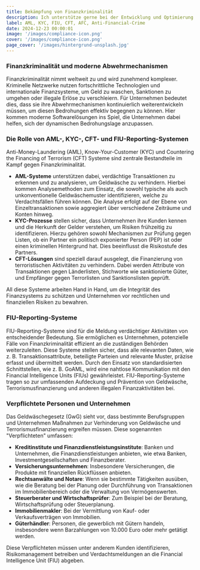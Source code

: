 ```yaml
---
title: Bekämpfung von Finanzkriminalität
description: Ich unterstütze gerne bei der Entwicklung und Optimierung von Softwarelösungen zur Bekämpfung von Finanzkriminalität. Ich bringe Expertise in der Entwicklung, Anbindung und Ablöse von AML, KYC und CFT-Systemen mit.
label: AML, KYC, FIU, CFT, AFC, Anti-Financial-Crime
date: 2024-12-23 00:00:01
image: '/images/compliance-icon.png'
cover: '/images/compliance-icon.png'
page_cover: '/images/hintergrund-unsplash.jpg'
---
```


### Finanzkriminalität und moderne Abwehrmechanismen

Finanzkriminalität nimmt weltweit zu und wird zunehmend komplexer. Kriminelle Netzwerke nutzen fortschrittliche Technologien und internationale Finanzsysteme, um Geld zu waschen, Sanktionen zu umgehen oder illegale Erlöse zu verschleiern. Für Unternehmen bedeutet dies, dass sie ihre Abwehrmechanismen kontinuierlich weiterentwickeln müssen, um diesen Bedrohungen effektiv begegnen zu können. Hier kommen moderne Softwarelösungen ins Spiel, die Unternehmen dabei helfen, sich der dynamischen Bedrohungslage anzupassen.

### Die Rolle von AML-, KYC-, CFT- und FIU-Reporting-Systemen

Anti-Money-Laundering (AML), Know-Your-Customer (KYC) und Countering the Financing of Terrorism (CFT) Systeme sind zentrale Bestandteile im Kampf gegen Finanzkriminalität.

- **AML-Systeme** unterstützen dabei, verdächtige Transaktionen zu erkennen und zu analysieren, um Geldwäsche zu verhindern. Hierbei kommen Analysemethoden zum Einsatz, die sowohl typische als auch unkonventionelle Geldwäschemuster identifizieren, welche zu Verdachtsfällen führen können. Die Analyse erfolgt auf der Ebene von Einzeltransaktionen sowie aggregiert über verschiedene Zeiträume und Konten hinweg.
- **KYC-Prozesse** stellen sicher, dass Unternehmen ihre Kunden kennen und die Herkunft der Gelder verstehen, um Risiken frühzeitig zu identifizieren. Hierzu gehören sowohl Mechanismen zur Prüfung gegen Listen, ob ein Partner ein politisch exponierter Person (PEP) ist oder einen kriminellen Hintergrund hat. Dies beeinflusst die Risikostufe des Partners.
- **CFT-Lösungen** sind speziell darauf ausgelegt, die Finanzierung von terroristischen Aktivitäten zu verhindern. Dabei werden Attribute von Transaktionen gegen Länderlisten, Stichworte wie sanktionierte Güter, und Empfänger gegen Terrorlisten und Sanktionslisten geprüft.

All diese Systeme arbeiten Hand in Hand, um die Integrität des Finanzsystems zu schützen und Unternehmen vor rechtlichen und finanziellen Risiken zu bewahren.

### FIU-Reporting-Systeme

FIU-Reporting-Systeme sind für die Meldung verdächtiger Aktivitäten von entscheidender Bedeutung. Sie ermöglichen es Unternehmen, potenzielle Fälle von Finanzkriminalität effizient an die zuständigen Behörden weiterzuleiten. Diese Systeme stellen sicher, dass alle relevanten Daten, wie z. B. Transaktionsattribute, beteiligte Parteien und relevante Muster, präzise erfasst und übermittelt werden. Durch den Einsatz von standardisierten Schnittstellen, wie z. B. GoAML, wird eine nahtlose Kommunikation mit den Financial Intelligence Units (FIUs) gewährleistet. FIU-Reporting-Systeme tragen so zur umfassenden Aufdeckung und Prävention von Geldwäsche, Terrorismusfinanzierung und anderen illegalen Finanzaktivitäten bei.

### Verpflichtete Personen und Unternehmen

Das Geldwäschegesetz (GwG) sieht vor, dass bestimmte Berufsgruppen und Unternehmen Maßnahmen zur Verhinderung von Geldwäsche und Terrorismusfinanzierung ergreifen müssen. Diese sogenannten "Verpflichteten" umfassen:

- **Kreditinstitute und Finanzdienstleistungsinstitute**: Banken und Unternehmen, die Finanzdienstleistungen anbieten, wie etwa Banken, Investmentgesellschaften und Finanzberater.
- **Versicherungsunternehmen**: Insbesondere Versicherungen, die Produkte mit finanziellen Rückflüssen anbieten.
- **Rechtsanwälte und Notare**: Wenn sie bestimmte Tätigkeiten ausüben, wie die Beratung bei der Planung oder Durchführung von Transaktionen im Immobilienbereich oder die Verwaltung von Vermögenswerten.
- **Steuerberater und Wirtschaftsprüfer**: Zum Beispiel bei der Beratung, Wirtschaftsprüfung oder Steuerplanung.
- **Immobilienmakler**: Bei der Vermittlung von Kauf- oder Verkaufsverträgen von Immobilien.
- **Güterhändler**: Personen, die gewerblich mit Gütern handeln, insbesondere wenn Barzahlungen von 10.000 Euro oder mehr getätigt werden.

Diese Verpflichteten müssen unter anderem Kunden identifizieren, Risikomanagement betreiben und Verdachtsmeldungen an die Financial Intelligence Unit (FIU) abgeben.
